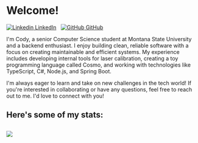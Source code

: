 # Welcome!

[![Linkedin](https://i.sstatic.net/gVE0j.png) LinkedIn](https://www.linkedin.com/in/codyfingerson)
&nbsp;
[![GitHub](https://i.sstatic.net/tskMh.png) GitHub](https://github.com/codyafingerson)

I'm Cody, a senior Computer Science student at Montana State University and a backend enthusiast. I enjoy building clean, reliable software with a focus on creating maintainable and efficient systems. My experience includes developing internal tools for laser calibration, creating a toy programming language called Cosmo, and working with technologies like TypeScript, C#, Node.js, and Spring Boot.

I'm always eager to learn and take on new challenges in the tech world! If you're interested in collaborating or have any questions, feel free to reach out to me. I'd love to connect with you!

Here's some of my stats:
---
![](https://github-readme-stats.vercel.app/api/top-langs/?username=codyafingerson)
---
